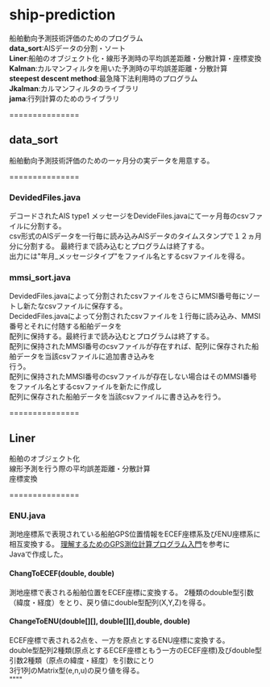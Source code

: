 # **ship-prediction**  
船舶動向予測技術評価のためのプログラム  
**data_sort**:AISデータの分割・ソート  
**Liner**:船舶のオブジェクト化・線形予測時の平均誤差距離・分散計算・座標変換  
**Kalman**:カルマンフィルタを用いた予測時の平均誤差距離・分散計算  
**steepest descent method**:最急降下法利用時のプログラム  
**Jkalman**:カルマンフィルタのライブラリ  
**jama**:行列計算のためのライブラリ

===============
## data_sort  
船舶動向予測技術評価のための一ヶ月分の実データを用意する。  

===============  
### DevidedFiles.java  
デコードされたAIS type1 メッセージをDevideFiles.javaにて一ヶ月毎のcsvファイルに分割する。  
csv形式のAISデータを一行毎に読み込みAISデータのタイムスタンプで１２ヵ月分に分割する。   最終行まで読み込むとプログラムは終了する。  
出力には"年月_メッセージタイプ"をファイル名とするcsvファイルを得る。  
### mmsi_sort.java  
DevidedFiles.javaによって分割されたcsvファイルをさらにMMSI番号毎にソートし新たなcsvファイルに保存する。  
DecidedFiles.javaによって分割されたcsvファイルを１行毎に読み込み、MMSI番号とそれに付随する船舶データを  
配列に保持する。最終行まで読み込むとプログラムは終了する。  
配列に保持されたMMSI番号のcsvファイルが存在すれば、配列に保存された船舶データを当該csvファイルに追加書き込みを  
行う。  
配列に保持されたMMSI番号のcsvファイルが存在しない場合はそのMMSI番号をファイル名とするcsvファイルを新たに作成し  
配列に保存された船舶データを当該csvファイルに書き込みを行う。

===============
## Liner  
船舶のオブジェクト化  
線形予測を行う際の平均誤差距離・分散計算  
座標変換  

===============
### ENU.java  
測地座標系で表現されている船舶GPS位置情報をECEF座標系及びENU座標系に相互変換する。
[理解するためのGPS測位計算プログラム入門](http://www.enri.go.jp/~fks442/K_MUSEN/1st/1st021118.pdf)を参考に  
Javaで作成した。  
#### ChangToECEF(double, double)
測地座標で表される船舶位置をECEF座標に変換する。
2種類のdouble型引数（緯度・経度）をとり、戻り値にdouble型配列(X,Y,Z)を得る。  
#### ChangeToENU(double[][], double[][],double, double)
ECEF座標で表される2点を、一方を原点とするENU座標に変換する。  
double型配列2種類(原点とするECEF座標ともう一方のECEF座標)及びdouble型引数2種類（原点の緯度・経度）を引数にとり  
3行1列のMatrix型(e,n,u)の戻り値を得る。  
""""



